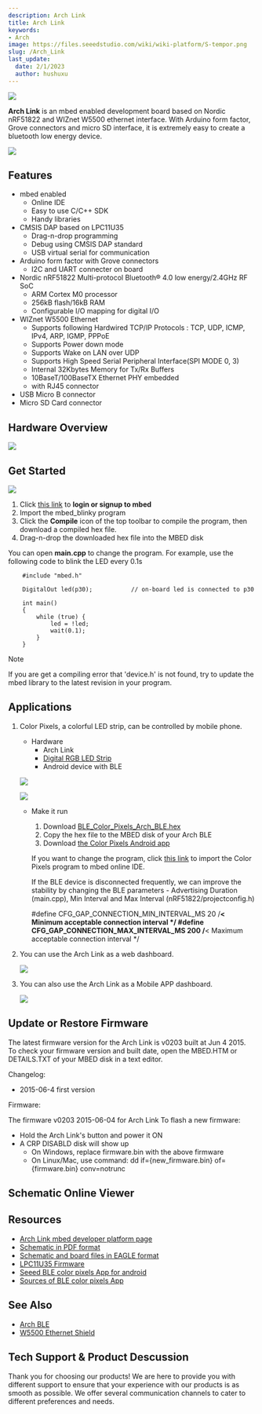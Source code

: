 ```yaml
---
description: Arch Link
title: Arch Link
keywords:
- Arch
image: https://files.seeedstudio.com/wiki/wiki-platform/S-tempor.png
slug: /Arch_Link
last_update:
  date: 2/1/2023
  author: hushuxu
---
```


![](https://files.seeedstudio.com/wiki/Arch_Link/img/1020800061.jpg)

**Arch Link** is an mbed enabled development board based on Nordic nRF51822 and WIZnet W5500 ethernet interface. With Arduino form factor, Grove connectors and micro SD interface, it is extremely easy to create a bluetooth low energy device.

[![](https://files.seeedstudio.com/wiki/common/Get_One_Now_Banner.png)](https://www.seeedstudio.com/Arch-Link-p-2511.html)

Features
--------

- mbed enabled
  - Online IDE
  - Easy to use C/C++ SDK
  - Handy libraries
- CMSIS DAP based on LPC11U35
  - Drag-n-drop programming
  - Debug using CMSIS DAP standard
  - USB virtual serial for communication
- Arduino form factor with Grove connectors
  - I2C and UART connecter on board
- Nordic nRF51822 Multi-protocol Bluetooth® 4.0 low energy/2.4GHz RF SoC
  - ARM Cortex M0 processor
  - 256kB flash/16kB RAM
  - Configurable I/O mapping for digital I/O
- WIZnet W5500 Ethernet
  - Supports following Hardwired TCP/IP Protocols : TCP, UDP, ICMP, IPv4, ARP, IGMP, PPPoE
  - Supports Power down mode
  - Supports Wake on LAN over UDP
  - Supports High Speed Serial Peripheral Interface(SPI MODE 0, 3)
  - Internal 32Kbytes Memory for Tx/Rx Buffers
  - 10BaseT/100BaseTX Ethernet PHY embedded
  - with RJ45 connector
- USB Micro B connector
- Micro SD Card connector

Hardware Overview
------

![](https://files.seeedstudio.com/wiki/Arch_Link/img/Arch_link_pinout.png)

Get Started
-----------

![](https://files.seeedstudio.com/wiki/Arch_Link/img/Get_started_with_mbed.png)

1. Click [this link](https://developer.mbed.org/compiler/#import:/teams/mbed/code/mbed_blinky/;platform:Seeed-Arch-BLE) to **login or signup to mbed**
2. Import the mbed\_blinky program
3. Click the **Compile** icon of the top toolbar to compile the program, then download a compiled hex file.
4. Drag-n-drop the downloaded hex file into the MBED disk

You can open **main.cpp** to change the program. For example, use the following code to blink the LED every 0.1s

```
    #include "mbed.h"

    DigitalOut led(p30);           // on-board led is connected to p30

    int main()
    {
        while (true) {
            led = !led;
            wait(0.1);
        }
    }
```

<div class="admonition note">
<p class="admonition-title">Note</p>
If you are get a compiling error that 'device.h' is not found, try to update the mbed library to the latest revision in your program.
</div>

Applications
------------

1. Color Pixels, a colorful LED strip, can be controlled by mobile phone.

    - Hardware
        - Arch Link
        - [Digital RGB LED Strip](https://www.seeedstudio.com/depot/Digital-RGB-LED-FlexiStrip-30-LED-1-Meter-p-1665.html)
        - Android device with BLE

    ![](https://files.seeedstudio.com/wiki/Arch_Link/img/Ble_color_pixels_bb.png)

    ![](https://files.seeedstudio.com/wiki/Arch_Link/img/Color_pixels_app.png)

    - Make it run

        1. Download [BLE\_Color\_Pixels\_Arch\_BLE.hex](http://tangram.qiniudn.com/BLE_Color_Pixels_ARCH_BLE.hex)
        2. Copy the hex file to the MBED disk of your Arch BLE
        3. Download [the Color Pixels Android app](http://tangram.qiniudn.com/seeed_ble_color_pixels.apk)

       If you want to change the program, click [this link](https://mbed.org/compiler/#import:/teams/Seeed/code/BLE_Color_Pixels/;platform:Seeed-Arch-BLE) to import the Color Pixels program to mbed online IDE.

       If the BLE device is disconnected frequently, we can improve the stability by changing the BLE parameters - Advertising Duration (main.cpp), Min Interval and Max Interval (nRF51822/projectconfig.h)


        #define CFG_GAP_CONNECTION_MIN_INTERVAL_MS           20                     /**< Minimum acceptable connection interval */
        #define CFG_GAP_CONNECTION_MAX_INTERVAL_MS          200                     /**< Maximum acceptable connection interval */

2. You can use the Arch Link as a web dashboard.

    ![](https://files.seeedstudio.com/wiki/Arch_Link/img/Arch_link_application1.png)

3. You can also use the Arch Link as a Mobile APP dashboard.

    ![](https://files.seeedstudio.com/wiki/Arch_Link/img/Arch_link_application2.png)

Update or Restore Firmware
--------------------------

The latest firmware version for the Arch Link is v0203 built at Jun 4 2015. To check your firmware version and built date, open the MBED.HTM or DETAILS.TXT of your MBED disk in a text editor.

Changelog:

- 2015-06-4 first version

Firmware:

The firmware v0203 2015-06-04 for Arch Link
To flash a new firmware:

- Hold the Arch Link's button and power it ON
- A CRP DISABLD disk will show up
  - On Windows, replace firmware.bin with the above firmware
  - On Linux/Mac, use command: dd if={new\_firmware.bin} of={firmware.bin} conv=notrunc

## Schematic Online Viewer

<div className="altium-ecad-viewer" data-project-src="https://files.seeedstudio.com/wiki/Arch_Link/res/Arch_Link_v1.0_Eagle.rar" style={{borderRadius: '0px 0px 4px 4px', height: 500, borderStyle: 'solid', borderWidth: 1, borderColor: 'rgb(241, 241, 241)', overflow: 'hidden', maxWidth: 1280, maxHeight: 700, boxSizing: 'border-box'}}>
</div>

Resources
---------

- [Arch Link mbed developer platform page](https://developer.mbed.org/platforms/Seeed-Arch-Link/)
- [Schematic in PDF format](https://files.seeedstudio.com/wiki/Arch_Link/res/Arch_Link_v1.0_sch.pdf)
- [Schematic and board files in EAGLE format](https://files.seeedstudio.com/wiki/Arch_Link/res/Arch_Link_v1.0_Eagle.rar)
- [LPC11U35 Firmware](https://files.seeedstudio.com/wiki/Arch_Link/res/Lpc11u35_nrf51822_if_mbed.bin.zip)
- [Seeed BLE color pixels App for android](http://tangram.qiniudn.com/seeed_ble_color_pixels.apk)
- [Sources of BLE color pixels App](https://github.com/Seeed-Studio/ble_color_pixels)

See Also
--------

- [Arch BLE](/Arch_BLE)
- [W5500 Ethernet Shield](/W5500_Ethernet_Shield_v1.0)

<!-- This Markdown file was created from https://www.seeedstudio.com/wiki/Arch_Link -->

## Tech Support & Product Descussion

Thank you for choosing our products! We are here to provide you with different support to ensure that your experience with our products is as smooth as possible. We offer several communication channels to cater to different preferences and needs.

<div class="button_tech_support_container">
<a href="https://forum.seeedstudio.com/" class="button_forum"></a> 
<a href="https://www.seeedstudio.com/contacts" class="button_email"></a>
</div>

<div class="button_tech_support_container">
<a href="https://discord.gg/eWkprNDMU7" class="button_discord"></a> 
<a href="https://github.com/Seeed-Studio/wiki-documents/discussions/69" class="button_discussion"></a>
</div>
